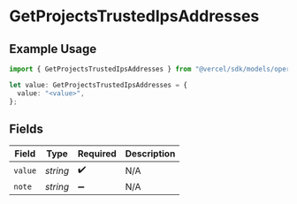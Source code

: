 # GetProjectsTrustedIpsAddresses

## Example Usage

```typescript
import { GetProjectsTrustedIpsAddresses } from "@vercel/sdk/models/operations/getprojects.js";

let value: GetProjectsTrustedIpsAddresses = {
  value: "<value>",
};
```

## Fields

| Field              | Type               | Required           | Description        |
| ------------------ | ------------------ | ------------------ | ------------------ |
| `value`            | *string*           | :heavy_check_mark: | N/A                |
| `note`             | *string*           | :heavy_minus_sign: | N/A                |